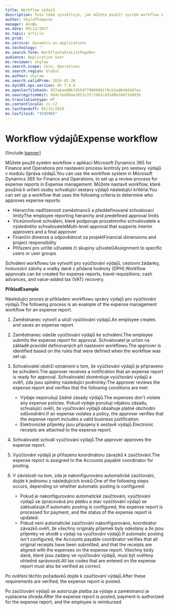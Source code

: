 ```yaml
---
title: Workflow výdajů
description: Toto téma vysvětluje, jak můžete použít systém workflow v aplikaci Microsoft Dynamics 365 for Finance and Operations pro nastavení procesu kontroly pro sestavy výdajů v modulu Správa výdajů.
author: ShylaThompson
manager: AnnBe
ms.date: 09/13/2017
ms.topic: article
ms.prod: ''
ms.service: dynamics-ax-applications
ms.technology: ''
ms.search.form: WorkflowtableListPageRnr
audience: Application User
ms.reviewer: shylaw
ms.search.scope: Core, Operations
ms.search.region: Global
ms.author: shylaw
ms.search.validFrom: 2016-02-28
ms.dyn365.ops.version: AX 7.0.0
ms.openlocfilehash: 037a6ae00b7d559f79860901f0cb2ad6ddddd7aa
ms.sourcegitcommit: 9d4c7edd0ae2053c37c7d81cdd180b16bf3a9d3b
ms.translationtype: HT
ms.contentlocale: cs-CZ
ms.lasthandoff: 05/15/2019
ms.locfileid: "1545965"
---
```

# <a name="expense-workflow"></a><span data-ttu-id="3df48-103">Workflow výdajů</span><span class="sxs-lookup"><span data-stu-id="3df48-103">Expense workflow</span></span>

[!include [banner](../includes/banner.md)]

<span data-ttu-id="3df48-104">Můžete použít systém workflow v aplikaci Microsoft Dynamics 365 for Finance and Operations pro nastavení procesu kontroly pro sestavy výdajů v modulu Správa výdajů.</span><span class="sxs-lookup"><span data-stu-id="3df48-104">You can use the workflow system in Microsoft Dynamics 365 for Finance and Operations, to set up a review process for expense reports in Expense management.</span></span> <span data-ttu-id="3df48-105">Můžete nastavit workflow, které používá k určení osoby schvalující sestavy výdajů následující kritéria:</span><span class="sxs-lookup"><span data-stu-id="3df48-105">You can set up a workflow that uses the following criteria to determine who approves expense reports:</span></span>

- <span data-ttu-id="3df48-106">Hierarchie nadřízenosti zaměstnanců a předdefinované schvalovací limity</span><span class="sxs-lookup"><span data-stu-id="3df48-106">The employee reporting hierarchy and predefined approval limits</span></span>
- <span data-ttu-id="3df48-107">Víceúrovňové schválení, které podporuje prozatímního schvalovatele a výsledného schvalovatele</span><span class="sxs-lookup"><span data-stu-id="3df48-107">Multi-level approval that supports interim approvers and a final approver</span></span>
- <span data-ttu-id="3df48-108">Finanční dimenze a odpovědnost za projekt</span><span class="sxs-lookup"><span data-stu-id="3df48-108">Financial dimensions and project responsibility</span></span>
- <span data-ttu-id="3df48-109">Přiřazení pro určité uživatele či skupiny uživatelů</span><span class="sxs-lookup"><span data-stu-id="3df48-109">Assignment to specific users or user groups</span></span>

<span data-ttu-id="3df48-110">Schválení workflowu lze vytvořit pro vyúčtování výdajů, cestovní žádanky, hotovostní zálohy a vratky daně z přidané hodnoty (DPH).</span><span class="sxs-lookup"><span data-stu-id="3df48-110">Workflow approvals can be created for expense reports, travel requisitions, cash advances, and value-added tax (VAT) recovery.</span></span>

<span data-ttu-id="3df48-111">**Příklad**</span><span class="sxs-lookup"><span data-stu-id="3df48-111">**Example**</span></span>

<span data-ttu-id="3df48-112">Následující proces je příkladem workflowu správy výdajů pro vyúčtování výdajů.</span><span class="sxs-lookup"><span data-stu-id="3df48-112">The following process is an example of the expense management workflow for an expense report.</span></span>

1. <span data-ttu-id="3df48-113">Zaměstnanec vytvoří a uloží vyúčtování výdajů.</span><span class="sxs-lookup"><span data-stu-id="3df48-113">An employee creates and saves an expense report.</span></span>
2. <span data-ttu-id="3df48-114">Zaměstnanec odešle vyúčtování výdajů ke schválení.</span><span class="sxs-lookup"><span data-stu-id="3df48-114">The employee submits the expense report for approval.</span></span> <span data-ttu-id="3df48-115">Schvalovatel je určen na základě pravidel definovaných při nastavení workflowu.</span><span class="sxs-lookup"><span data-stu-id="3df48-115">The approver is identified based on the rules that were defined when the workflow was set up.</span></span>
3. <span data-ttu-id="3df48-116">Schvalovatel obdrží oznámení o tom, že vyúčtování výdajů je připraveno ke schválení.</span><span class="sxs-lookup"><span data-stu-id="3df48-116">The approver receives a notification that an expense report is ready for approval.</span></span> <span data-ttu-id="3df48-117">Schvalovatel zkontroluje vyúčtování výdajů a ověří, zda jsou splněny následující podmínky:</span><span class="sxs-lookup"><span data-stu-id="3df48-117">The approver reviews the expense report and verifies that the following conditions are met:</span></span>

    - <span data-ttu-id="3df48-118">Výdaje neporušují žádné zásady výdajů.</span><span class="sxs-lookup"><span data-stu-id="3df48-118">The expenses don't violate any expense policies.</span></span> <span data-ttu-id="3df48-119">Pokud výdaje porušují nějakou zásadu, schvalující ověří, že vyúčtování výdajů obsahuje platné obchodní odůvodnění.</span><span class="sxs-lookup"><span data-stu-id="3df48-119">If an expense violates a policy, the approver verifies that the expense report includes a valid business justification.</span></span>
    - <span data-ttu-id="3df48-120">Elektronické příjemky jsou připojeny k sestavě výdajů.</span><span class="sxs-lookup"><span data-stu-id="3df48-120">Electronic receipts are attached to the expense report.</span></span>

4. <span data-ttu-id="3df48-121">Schvalovatel schválí vyúčtování výdajů.</span><span class="sxs-lookup"><span data-stu-id="3df48-121">The approver approves the expense report.</span></span>
5. <span data-ttu-id="3df48-122">Vyúčtování výdajů je přiřazeno koordinátoru závazků k zaúčtování.</span><span class="sxs-lookup"><span data-stu-id="3df48-122">The expense report is assigned to the Accounts payable coordinator for posting.</span></span>
6. <span data-ttu-id="3df48-123">V závislosti na tom, zda je nakonfigurováno automatické zaúčtování, dojde k jednomu z následujících kroků:</span><span class="sxs-lookup"><span data-stu-id="3df48-123">One of the following steps occurs, depending on whether automatic posting is configured:</span></span>

    - <span data-ttu-id="3df48-124">Pokud je nakonfigurováno automatické zaúčtování, vyúčtování výdajů se zpracovává pro platbu a stav vyúčtování výdajů se zaktualizuje.</span><span class="sxs-lookup"><span data-stu-id="3df48-124">If automatic posting is configured, the expense report is processed for payment, and the status of the expense report is updated.</span></span>
    - <span data-ttu-id="3df48-125">Pokud není automatické zaúčtování nakonfigurováno, koordinátor závazků ověří, že všechny originály příjemek byly odeslány a že jsou příjemky ve shodě s výdaji na vyúčtování výdajů.</span><span class="sxs-lookup"><span data-stu-id="3df48-125">If automatic posting isn't configured, the Accounts payable coordinator verifies that all original receipts have been submitted, and that the receipts are aligned with the expenses on the expense report.</span></span> <span data-ttu-id="3df48-126">Všechny kódy daně, které jsou zadány ve vyúčtování výdajů, musí být ověřeny ohledně správnosti.</span><span class="sxs-lookup"><span data-stu-id="3df48-126">All tax codes that are entered on the expense report must also be verified as correct.</span></span>

<span data-ttu-id="3df48-127">Po ověření těchto požadavků dojde k zaúčtování výdajů.</span><span class="sxs-lookup"><span data-stu-id="3df48-127">After these requirements are verified, the expense report is posted.</span></span>

<span data-ttu-id="3df48-128">Po zaúčtování výdajů se autorizuje platba za výdaje a zaměstnanci je vyplacena úhrada.</span><span class="sxs-lookup"><span data-stu-id="3df48-128">After the expense report is posted, payment is authorized for the expense report, and the employee is reimbursed.</span></span>
